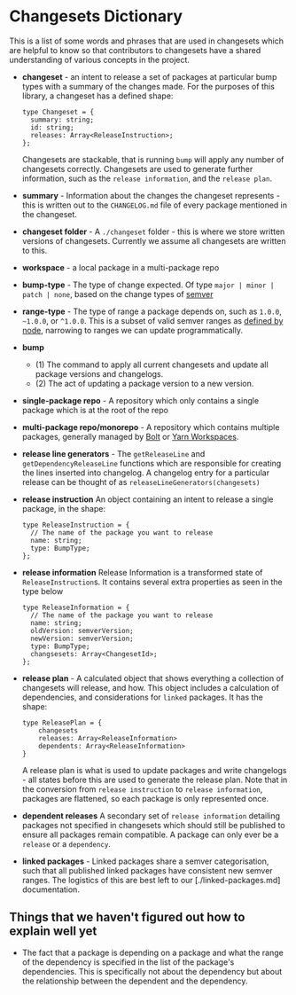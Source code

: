 # Changesets Dictionary

This is a list of some words and phrases that are used in changesets which are helpful to know so that contributors to changesets have a shared understanding of various concepts in the project.

- **changeset** - an intent to release a set of packages at particular bump types with a summary of the changes made. For the purposes of this library, a changeset has a defined shape:

  ```tsx
  type Changeset = {
    summary: string;
    id: string;
    releases: Array<ReleaseInstruction>;
  };
  ```

  Changesets are stackable, that is running `bump` will apply any number of changesets correctly. Changesets are used to generate further information, such as the `release information`, and the `release plan`.

- **summary** - Information about the changes the changeset represents - this is written out to the `CHANGELOG.md` file of every package mentioned in the changeset.
- **changeset folder** - A `./changeset` folder - this is where we store written versions of changesets. Currently we assume all changesets are written to this.
- **workspace** - a local package in a multi-package repo
- **bump-type** - The type of change expected. Of type `major | minor | patch | none`, based on the change types of [semver](https://semver.org/)
- **range-type** - The type of range a package depends on, such as `1.0.0`, `~1.0.0`, or `^1.0.0`. This is a subset of valid semver ranges as [defined by node](https://github.com/npm/node-semver#ranges), narrowing to ranges we can update programmatically.
- **bump**
  - (1) The command to apply all current changesets and update all package versions and changelogs.
  - (2) The act of updating a package version to a new version.
- **single-package repo** - A repository which only contains a single package which is at the root of the repo
- **multi-package repo/monorepo** - A repository which contains multiple packages, generally managed by [Bolt](https://github.com/boltpkg/bolt) or [Yarn Workspaces](https://yarnpkg.com/lang/en/docs/workspaces/).
- **release line generators** - The `getReleaseLine` and `getDependencyReleaseLine` functions which are responsible for creating the lines inserted into changelog. A changelog entry for a particular release can be thought of as `releaseLineGenerators(changesets)`
- **release instruction** An object containing an intent to release a single package, in the shape:

  ```tsx
  type ReleaseInstruction = {
    // The name of the package you want to release
    name: string;
    type: BumpType;
  };
  ```

- **release information** Release Information is a transformed state of `ReleaseInstruction`s. It contains several extra properties as seen in the type below

  ```tsx
  type ReleaseInformation = {
    // The name of the package you want to release
    name: string;
    oldVersion: semverVersion;
    newVersion: semverVersion;
    type: BumpType;
    changsesets: Array<ChangesetId>;
  };
  ```

- **release plan** - A calculated object that shows everything a collection of changesets will release, and how. This object includes a calculation of dependencies, and considerations for `linked` packages. It has the shape:

  ```tsx
  type ReleasePlan = {
      changesets
      releases: Array<ReleaseInformation>
      dependents: Array<ReleaseInformation>
  }
  ```

  A release plan is what is used to update packages and write changelogs - all states before this are used to generate the release plan. Note that in the conversion from `release instruction` to `release information`, packages are flattened, so each package is only represented once.

- **dependent releases** A secondary set of `release information` detailing packages not specified in changesets which should still be published to ensure all packages remain compatible. A package can only ever be a `release` or a `dependency`.
- **linked packages** - Linked packages share a semver categorisation, such that all published linked packages have consistent new semver ranges. The logistics of this are best left to our [./linked-packages.md] documentation.

## Things that we haven't figured out how to explain well yet

- The fact that a package is depending on a package and what the range of the dependency is specified in the list of the package's dependencies. This is specifically not about the dependency but about the relationship between the dependent and the dependency.
